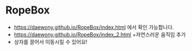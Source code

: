 # RopeBox

+ https://daewony.github.io/RopeBox/index.html 에서 확인 가능합니다.
+ https://daewony.github.io/RopeBox/index_2.html +자연스러운 움직임 추가
+ 상자를 끌어서 이동시킬 수 있어요!
